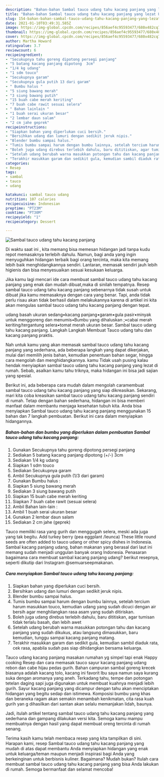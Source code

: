 ```yaml
---
description: "Bahan-bahan Sambal tauco udang tahu kacang panjang yang lezat Untuk Jualan"
title: "Bahan-bahan Sambal tauco udang tahu kacang panjang yang lezat Untuk Jualan"
slug: 154-bahan-bahan-sambal-tauco-udang-tahu-kacang-panjang-yang-lezat-untuk-jualan
date: 2021-01-10T03:49:31.585Z
image: https://img-global.cpcdn.com/recipes/856aef4c95593477/680x482cq70/sambal-tauco-udang-tahu-kacang-panjang-foto-resep-utama.jpg
thumbnail: https://img-global.cpcdn.com/recipes/856aef4c95593477/680x482cq70/sambal-tauco-udang-tahu-kacang-panjang-foto-resep-utama.jpg
cover: https://img-global.cpcdn.com/recipes/856aef4c95593477/680x482cq70/sambal-tauco-udang-tahu-kacang-panjang-foto-resep-utama.jpg
author: Martha Howard
ratingvalue: 3.7
reviewcount: 6
recipeingredient:
- "Secukupnya tahu goreng dipotong persegi panjang"
- "5 batang kacang panjang dipotong  3cm"
- "1/4 kg udang"
- "1 sdm touco"
- "Secukupnya garam"
- "Secukupnya gula putih 13 dari garam"
- " Bumbu halus "
- "5 siung bawang merah"
- "3 siung bawang putih"
- "15 buah cabe merah keriting"
- "7 buah cabe rawit sesuai selera"
- " Bahan lainlain "
- "1 buah serai ukuran besar"
- "2 lembar daun salam"
- "2 cm jahe geprek"
recipeinstructions:
- "Siapkan bahan yang diperlukan cuci bersih."
- "Bersihkan udang dan lumuri dengan sedikit jeruk nipis."
- "Blender bumbu sampai halus."
- "Tumis bumbu sampai harum dengan bumbu lainnya, setelah tercium harum masukkan touco, kemudian udang yang sudah dicuci dengan air bersih agar menghilangkan rasa asam yang sudah ditiriskan."
- "Boleh juga udang direbus terlebih dahulu, baru dititiskan, agar tumisan tidak terlalu basah, dan lebih awet"
- "Setelah udang berubah warna masukkan potongan tahu dan kacang panjang yang sudah dikukus, atau langsung dimasukkan, baru kemudian, tunggu sampai kacang panjang matang."
- "Terakhir masukkan garam dan sedikit gula, kemudian sambil diaduk rata, cek rasa, apabila sudah pas siap dihidangkan bersama keluarga."
categories:
- Resep
tags:
- sambal
- tauco
- udang

katakunci: sambal tauco udang 
nutrition: 107 calories
recipecuisine: Indonesian
preptime: "PT23M"
cooktime: "PT30M"
recipeyield: "1"
recipecategory: Dessert

---
```



![Sambal tauco udang tahu kacang panjang](https://img-global.cpcdn.com/recipes/856aef4c95593477/680x482cq70/sambal-tauco-udang-tahu-kacang-panjang-foto-resep-utama.jpg)

Di waktu  saat ini , kita memang bisa memesan hidangan jadi tanpa kudu repot memasaknya terlebih dahulu. Namun, bagi anda yang ingin menyuguhkan hidangan terbaik bagi orang tercinta, maka kita memang lebih baik menghidangkannya sendiri. Lantaran, memasak sendiri jauh lebih higienis dan bisa menyesuaikan sesuai kesukaan keluarga.

Jika kamu lagi mencari ide cara membuat sambal tauco udang tahu kacang panjang yang enak dan mudah dibuat,maka di sinilah tempatnya. Resep sambal tauco udang tahu kacang panjang  sebenarnya tidak susah untuk dibuat jika kamu memasaknya dengan cara yang benar. Tapi, anda tidak perlu risau akan tidak berhasil dalam melakukannya 
karena di artikel ini kita akan mengulas sambal tauco udang tahu kacang panjang dengan tepat.  

udang basah ukuran sedang•kacang panjang•garam•gula pasir•minyak untuk menggoreng dan menumis•Bumbu yang dihaluskan ;•cabai merah keriting/tergantung selera•tomat merah ukuran besar. Sambal tauco udang tahu kacang panjang. Langkah Langkah Membuat Tauco udang tahu dan kacang panjang praktis.

Nah untuk kamu yang akan memasak sambal tauco udang tahu kacang panjang yang sederhana, ada beberapa langkah yang dapat dikerjakan, mulai dari memilih jenis bahan, kemudian penentuan bahan segar, hingga cara mengolah dan menghidangkannya. kamu Tidak usah pusing kalau hendak menyiapkan sambal tauco udang tahu kacang panjang yang lezat di rumah. Sebab, asalkan kamu  tahu triknya, maka hidangan ini bisa jadi sajian yang spesial.

Berikut ini, ada beberapa cara mudah dalam mengolah caramembuat sambal tauco udang tahu kacang panjang yang siap dikreasikan. Sekarang, mari kita coba kreasikan sambal tauco udang tahu kacang panjang sendiri di rumah. Tetap dengan bahan sederhana, hidangan ini bisa memberi manfaat dalam membantu menjaga kesehatan tubuh kita. Anda bisa menyiapkan Sambal tauco udang tahu kacang panjang menggunakan 15 bahan dan 7 langkah pembuatan. Berikut ini cara dalam menyiapkan hidangannya.

<!--inarticleads1-->

##### Bahan-bahan dan bumbu yang diperlukan dalam pembuatan Sambal tauco udang tahu kacang panjang:

1. Gunakan Secukupnya tahu goreng dipotong persegi panjang
1. Sediakan 5 batang kacang panjang dipotong (+/-) 3cm
1. Sediakan 1/4 kg udang
1. Siapkan 1 sdm touco
1. Sediakan Secukupnya garam
1. Ambil Secukupnya gula putih (1/3 dari garam)
1. Gunakan  Bumbu halus :
1. Siapkan 5 siung bawang merah
1. Sediakan 3 siung bawang putih
1. Siapkan 15 buah cabe merah keriting
1. Siapkan 7 buah cabe rawit (sesuai selera)
1. Ambil  Bahan lain-lain :
1. Ambil 1 buah serai ukuran besar
1. Gunakan 2 lembar daun salam
1. Sediakan 2 cm jahe (geprek)


Tauco memiliki rasa yang gurih dan menggugah selera, meski ada juga yang tak begitu. Add turkey berry (pea eggplant /leunca) These little round seeds are often added to tauco udang or other spicy dishes in Indonesia. Sambal kacang panjang udang, bahan makanan yang berasal dari laut ini memang sudah menjadi unggulan banyak orang Indonesia. Penasaran bagaimana cara membuat sambal kacang panjang udang? berikut resepnya, seperti dikutip dari Instagram @semuarseepmakanan. 

<!--inarticleads2-->

##### Cara menyiapkan Sambal tauco udang tahu kacang panjang:

1. Siapkan bahan yang diperlukan cuci bersih.
1. Bersihkan udang dan lumuri dengan sedikit jeruk nipis.
1. Blender bumbu sampai halus.
1. Tumis bumbu sampai harum dengan bumbu lainnya, setelah tercium harum masukkan touco, kemudian udang yang sudah dicuci dengan air bersih agar menghilangkan rasa asam yang sudah ditiriskan.
1. Boleh juga udang direbus terlebih dahulu, baru dititiskan, agar tumisan tidak terlalu basah, dan lebih awet
1. Setelah udang berubah warna masukkan potongan tahu dan kacang panjang yang sudah dikukus, atau langsung dimasukkan, baru kemudian, tunggu sampai kacang panjang matang.
1. Terakhir masukkan garam dan sedikit gula, kemudian sambil diaduk rata, cek rasa, apabila sudah pas siap dihidangkan bersama keluarga.


Tauco udang kacang panjang masakan rumahan yg simpel tapi enak Happy cooking Resep dan cara memasak tauco sayur kacang panjang udang rebon dan cabe hijau pedas gurih. Bahan campuran sambal goreng krecek biasanya adalah kacang tolo, kacang ini favorit Ibu saya namun saya kurang suka dengan aromanya yang aneh. Terkadang tahu, tempe dan potongan tetelan daging sapi juga digunakan untuk membuat kuahnya menjadi lebih gurih. Sayur kacang panjang yang dicampur dengan tahu akan menciptakan hidangan yang begitu sedap dan istimewa. Komposisi bumbu yang khas dan beraneka ragam akan semakin menambah kenikmatan, cita rasa kuah gurih yan g dihasilkan dari santan akan selalu memanjakan lidah, baunya. 

Jadi, itulah artikel tentang  sambal tauco udang tahu kacang panjang  yang sederhana dan gampang dilakukan versi kita. Semoga kamu mampu membuatnya dengan hasil yang dapat membuat oreng tercinta di rumah senang. 

Terima kasih kamu telah membaca resep yang kita tampilkan di sini. Harapan kami, resep  Sambal tauco udang tahu kacang panjang yang mudah di atas dapat membantu Anda menyiapkan hidangan yang enak untuk keluarga/teman maupun menjadi inspirasi bagi Anda yang berkeinginan untuk berbisnis kuliner. Bagaimana? Mudah bukan? Itulah cara membuat sambal tauco udang tahu kacang panjang yang bisa Anda lakukan di rumah. Semoga bermanfaat dan selamat mencoba!

